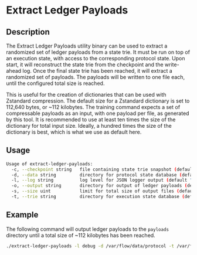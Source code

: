 # Extract Ledger Payloads

## Description

The Extract Ledger Payloads utility binary can be used to extract a randomized set of ledger payloads from a state trie.
It must be run on top of an execution state, with access to the corresponding protocol state.
Upon start, it will reconstruct the state trie from the checkpoint and the write-ahead log.
Once the final state trie has been reached, it will extract a randomized set of payloads.
The payloads will be written to one file each, until the configured total size is reached.

This is useful for the creation of dictionaries that can be used with Zstandard compression.
The default size for a Zstandard dictionary is set to 112,640 bytes, or ~112 kilobytes.
The training command expects a set of compressable payloads as an input, with one payload per file, as generated by this tool.
It is recommended to use at least ten times the size of the dictionary for total input size.
Ideally, a hundred times the size of the dictionary is best, which is what we use as default here.

## Usage

```sh
Usage of extract-ledger-payloads:
  -c, --checkpoint string   file containing state trie snapshot (default "root.checkpoint")
  -d, --data string         directory for protocol state database (default "data")
  -l, --log string          log level for JSON logger output (default "info")
  -o, --output string       directory for output of ledger payloads (default "payloads")
  -s, --size uint           limit for total size of output files (default 11264000)
  -t, --trie string         directory for execution state database (default "trie")
```

## Example

The following command will output ledger payloads to the `payloads` directory until a total size of ~112 kilobytes has been reached.

```sh
./extract-ledger-payloads -l debug -d /var/flow/data/protocol -t /var/flow/data/execution -c /var/flow/bootstrap/root.checkpoint -o ./payloads
```